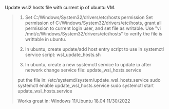 Update wsl2 hosts file with current ip of ubuntu VM.

>1. Set C:/Windows/System32/drivers/etc/hosts permission
>Set permission of C:/Windows/System32/drivers/etc/hosts, grant all permission to current login user, and set file as writable.
>Use "vi /mnt/c/Windows/System32/drivers/etc/hosts" to verify the file is writtable in ubuntu.
>
>2. In ubuntu, create update/add host entry script to use in systemctl service
>script: wsl_update_hosts.sh
>
>3. In ubuntu, create a new systemctl service to update ip after network change
>service file: update_wsl_hosts.service
>
>put the file in: /etc/systemd/system/update_wsl_hosts.service
>sudo systemctl enable update_wsl_hosts.service
>sudo systemctl start update_wsl_hosts.service
>
>Works great in:
>Windows 11/Ubuntu 18.04
>11/30/2022
